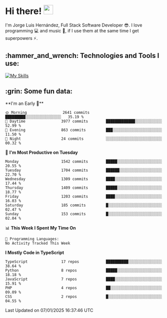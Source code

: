 <h1 align="left">
 <abc>
  <br>Hi there! <img src="https://user-images.githubusercontent.com/42378118/110234147-e3259600-7f4e-11eb-95be-0c4047144dea.gif" width="30"><br>
 </abc>
</h1>

I'm Jorge Luis Hernández, Full Stack Software Developer :sunglasses:. I love programming :computer: and music :musical_score:, if I use them at the same time I get superpowers :zap:. 


<h2 align="left">:hammer_and_wrench: Technologies and Tools I use:</h2>

[![My Skills](https://skillicons.dev/icons?i=js,ts,html,css,py,vue,react,next,nest,postgres,mysql)](https://skillicons.dev)

<h2 align="left">:grin: Some fun data:</h2>
<!--START_SECTION:waka-->
**I'm an Early 🐤** 

```text
🌞 Morning                2641 commits        █████████░░░░░░░░░░░░░░░░   35.19 % 
🌆 Daytime                3977 commits        █████████████░░░░░░░░░░░░   52.99 % 
🌃 Evening                863 commits         ███░░░░░░░░░░░░░░░░░░░░░░   11.50 % 
🌙 Night                  24 commits          ░░░░░░░░░░░░░░░░░░░░░░░░░   00.32 % 
```
📅 **I'm Most Productive on Tuesday** 

```text
Monday                   1542 commits        █████░░░░░░░░░░░░░░░░░░░░   20.55 % 
Tuesday                  1704 commits        ██████░░░░░░░░░░░░░░░░░░░   22.70 % 
Wednesday                1309 commits        ████░░░░░░░░░░░░░░░░░░░░░   17.44 % 
Thursday                 1409 commits        █████░░░░░░░░░░░░░░░░░░░░   18.77 % 
Friday                   1203 commits        ████░░░░░░░░░░░░░░░░░░░░░   16.03 % 
Saturday                 185 commits         █░░░░░░░░░░░░░░░░░░░░░░░░   02.47 % 
Sunday                   153 commits         █░░░░░░░░░░░░░░░░░░░░░░░░   02.04 % 
```


📊 **This Week I Spent My Time On** 

```text
💬 Programming Languages: 
No Activity Tracked This Week
```

**I Mostly Code in TypeScript** 

```text
TypeScript               17 repos            ██████████░░░░░░░░░░░░░░░   38.64 % 
Python                   8 repos             █████░░░░░░░░░░░░░░░░░░░░   18.18 % 
JavaScript               7 repos             ████░░░░░░░░░░░░░░░░░░░░░   15.91 % 
PHP                      4 repos             ██░░░░░░░░░░░░░░░░░░░░░░░   09.09 % 
CSS                      2 repos             █░░░░░░░░░░░░░░░░░░░░░░░░   04.55 % 
```




 Last Updated on 07/01/2025 16:37:46 UTC
<!--END_SECTION:waka-->
